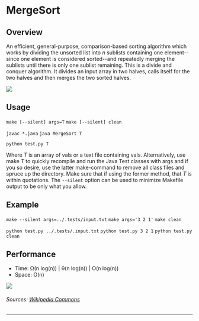# MergeSort

Overview
---
An efficient, general-purpose, comparison-based sorting algorithm which works by
dividing the unsorted list into _n_ sublists containing one element--since one 
element is considered sorted--and repeatedly merging the sublists until there 
is only one sublist remaining. This is a divide and conquer algorithm. It 
divides an input array in two halves, calls itself for the two halves and 
then merges the two sorted halves.

![][1]

Usage
---
`make [--silent] args=T`
`make [--silent] clean`

`javac *.java`
`java MergeSort T`

`python test.py T`

Where _T_ is an array of vals or a text file containing vals. Alternatively,
use make _T_ to quickly recompile and run the Java Test classes with args 
and if you so desire, use the latter make-command to remove all class 
files and spruce up the directory. Make sure that if using the former 
method, that _T_ is within quotations. The `--silent` option can be 
used to minimize Makefile output to be only what you allow.

Example
---
`make --silent args=../.tests/input.txt`
`make args='3 2 1'`
`make clean`

`python test.py ../.tests/.input.txt`
`python test.py 3 2 1`
`python test.py clean`

Performance
---
* Time: Ω(n log(n)) | θ(n log(n)) | O(n log(n))
* Space: O(n)

![][3]

###### Sources: [Wikipedia Commons](https://commons.wikimedia.org/wiki/Main_Page)

--------------------------------------------------------------------------------

<!--- this is where the sources go -->
[1]: ./.res/img1.gif
[3]: ./.res/img3.png
